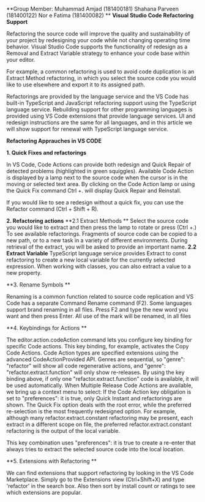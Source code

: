 **Group Member:
Muhammad Amjad      (181400181)
Shahana Parveen     (181400122)
Nor e Fatima 	      (181400082)
**
**Visual Studio Code Refactoring Support** 


Refactoring the source code will improve the quality and sustainability of your project by redesigning your code while not changing operating time behavior. Visual Studio Code supports the functionality of redesign  as a Removal and Extract Variable strategy to enhance your code base within your editor.


For example, a common refactoring is used to avoid code duplication is an Extract Method refactoring, in which you select the source code you would like to use elsewhere and export it to its assigned path.

Refactorings are provided by the language service and the VS Code has built-in TypeScript and JavaScript refactoring support using the TypeScript language service. Rebuilding support for other programming languages is provided using VS Code extensions that provide language services. UI and redesign instructions are the same for all languages, and in this article we will show support for renewal with TypeScript language service.


**Refactoring  Apprauches in  VS CODE**

**1.	Quick Fixes and refactorings**

In VS Code, Code Actions can provide both redesign and Quick Repair of detected problems (highlighted in green squiggles). Available Code Action is displayed by a lamp next to the source code when the cursor is in the moving or selected text area. By clicking on the Code Action lamp or using the Quick Fix command Ctrl +. will display Quick Repair and Reinstall.

If you would like to see a redesign without a quick fix, you can use the Refactor command (Ctrl + Shift + R). 

**2.	Refactoring actions**
**2.1	Extract Methods **
Select the source code you would like to extract and then press the lamp to rotate or press (Ctrl +.) To see available refactorings. Fragments of source code can be copied to a new path, or to a new task in a variety of different environments. During retrieval of the extract, you will be asked to provide an important name.
**2.2  Extract Variable** 
TypeScript language service provides Extract to const refactoring to create a new local variable for the currently selected expression. When working with classes, you can also extract a value to a new property.

**3.	Rename Symbols **

Renaming is a common function related to source code replication and VS Code has a separate Command Rename command (F2). Some languages support brand renaming in all files. Press F2 and type the new word you want and then press Enter. All use of the mark will be renamed, in all files

**4.	Keybindings for Actions **

The editor.action.codeAction command lets you configure key binding for specific Code actions. This key binding, for example, activates the Copy Code Actions.
Code Action types are specified extensions using the advanced CodeActionProvided API. Genres are sequential, so "genre": "refactor" will show all code regenerative actions, and "genre": "refactor.extract.function" will only show re-releases.
By using the key binding above, if only one "refactor.extract.function" code is available, it will be used automatically. When Multiple Release Code Actions are available, we bring up a context menu to select:
If the Code Action key obligation is set to "preferences": it is true, only Quick Instant and refactorings are shown. The Quick Fix option deals with the root error, while the preferred re-selection is the most frequently redesigned option. For example, although many refactor.extract.constant refactoring may be present, each extract in a different scope on file, the preferred refactor.extract.constant refactoring is the output of the local variable.

This key combination uses "preferences": it is true to create a re-enter that always tries to extract the selected source code into the local location.

**5.	Extensions with Refactoring **

We can find extensions that support refactoring by looking in the VS Code Marketplace. Simply go to the Extensions view (Ctrl+Shift+X) and type 'refactor' in the search box. Also then sort by install count or ratings to see which extensions are popular.
